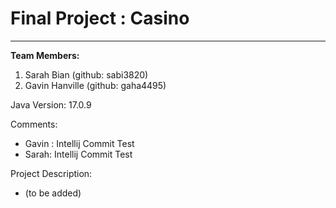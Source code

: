 # Final Project : Casino
-----

**Team Members:**

1. Sarah Bian (github: sabi3820)
2. Gavin Hanville (github: gaha4495)

Java Version: 17.0.9

Comments:
- Gavin : Intellij Commit Test
- Sarah: Intellij Commit Test

Project Description:
- (to be added)